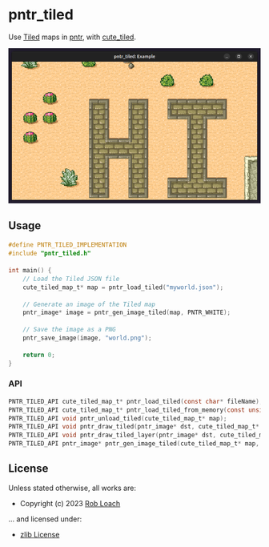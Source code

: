 # pntr_tiled

Use [Tiled](https://www.mapeditor.org) maps in [pntr](https://github.com/RobLoach/pntr), with [cute_tiled](https://github.com/RandyGaul/cute_headers/blob/master/cute_tiled.h).

![Screenshot of pntr_tiled_example](examples/pntr_tiled_example.png)

## Usage

``` c
#define PNTR_TILED_IMPLEMENTATION
#include "pntr_tiled.h"

int main() {
    // Load the Tiled JSON file
    cute_tiled_map_t* map = pntr_load_tiled("myworld.json");

    // Generate an image of the Tiled map
    pntr_image* image = pntr_gen_image_tiled(map, PNTR_WHITE);

    // Save the image as a PNG
    pntr_save_image(image, "world.png");

    return 0;
}
```

### API

``` c
PNTR_TILED_API cute_tiled_map_t* pntr_load_tiled(const char* fileName);
PNTR_TILED_API cute_tiled_map_t* pntr_load_tiled_from_memory(const unsigned char *fileData, unsigned int dataSize, const char* baseDir);
PNTR_TILED_API void pntr_unload_tiled(cute_tiled_map_t* map);
PNTR_TILED_API void pntr_draw_tiled(pntr_image* dst, cute_tiled_map_t* map, int posX, int posY, pntr_color tint);
PNTR_TILED_API void pntr_draw_tiled_layer(pntr_image* dst, cute_tiled_map_t* map, cute_tiled_layer_t* layer, int posX, int posY, pntr_color tint);
PNTR_TILED_API pntr_image* pntr_gen_image_tiled(cute_tiled_map_t* map, pntr_color tint);
```

## License

Unless stated otherwise, all works are:

- Copyright (c) 2023 [Rob Loach](https://robloach.net)

... and licensed under:

- [zlib License](LICENSE)
